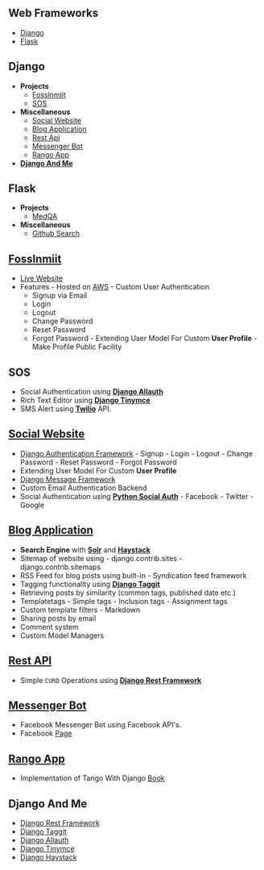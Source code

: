 ## Web Frameworks
- [Django](#django)
- [Flask](#flask)

## Django
- **Projects**
    - [Fosslnmiit](#fosslnmiit)
    - [SOS](#sos)
- **Miscellaneous**
    - [Social Website](#social-website)
    - [Blog Application](#blog-application)
    - [Rest Api](#rest-api)
    - [Messenger Bot](#messenger-bot)
    - [Rango App](#rango-app)
- **[Django And Me](#django-and-me)**    
    
## Flask
- **Projects**
    - [MedQA](#medqa)
- **Miscellaneous**
    - [Github Search](#github-search)
    
## [Fosslnmiit](https://github.com/fosslnmiit/fosslnmiit-website)
   * [Live Website](http://fosslnmiit.xyz)
   * Features
    - Hosted on [AWS](https://aws.amazon.com/)
    - Custom User Authentication
     - Signup via Email
     - Login 
     - Logout
     - Change Password
     - Reset Password
     - Forgot Password
    - Extending User Model For Custom **User Profile**
    - Make Profile Public Facility 

## SOS
   * Social Authentication using **[Django Allauth](https://readthedocs.org/projects/django-allauth/)**
   * Rich Text Editor using **[Django Tinymce](https://django-tinymce.readthedocs.io/en/latest/)**
   * SMS Alert using **[Twilio](https://www.twilio.com/)** API. 

## [Social Website](https://github.com/hiteshgarg14/Django-Social-Website)
   * [Django Authentication Framework](https://docs.djangoproject.com/en/1.10/topics/auth/)
    - Signup
    - Login 
    - Logout
    - Change Password
    - Reset Password
    - Forgot Password
   * Extending User Model For Custom **User Profile**
   * [Django Message Framework](https://docs.djangoproject.com/en/1.10/ref/contrib/messages/)
   * Custom Email Authentication Backend
   * Social Authentication using **[Python Social Auth](https://github.com/omab/python-social-auth)**
    - Facebook
    - Twitter
    - Google
    
## [Blog Application](https://github.com/hiteshgarg14/Django-Blog-Application)
   * **Search Engine** with **[Solr](http://lucene.apache.org/solr/)** and **[Haystack](http://haystacksearch.org/)**
   * Sitemap of website using
    - django.contrib.sites
    - django.contrib.sitemaps
   * RSS Feed for blog posts using built-in 
    - Syndication feed framework
   * Tagging functionality using **[Django Taggit](https://django-taggit.readthedocs.io/en/latest/)**
   * Retrieving posts by similarity (common tags, published date etc.)
   * Templatetags 
    - Simple tags
    - Inclusion tags 
    - Assignment tags
   * Custom template filters
    - Markdown
   * Sharing posts by email
   * Comment system 
   * Custom Model Managers

## [Rest API](https://github.com/hiteshgarg14/Django-RestFramework-Example)
   * Simple `CURD` Operations using **[Django Rest Framework](www.django-rest-framework.org/)**
   
## [Messenger Bot](https://github.com/hiteshgarg14/MessengerBot)
   * Facebook Messenger Bot using Facebook API's.
   * Facebook [Page](https://web.facebook.com/maivenbot/?_rdr)
   
## [Rango App](https://github.com/hiteshgarg14/RangoApp)
   * Implementation of Tango With Django [Book](http://www.tangowithdjango.com/)

## Django And Me
   * [Django Rest Framework](www.django-rest-framework.org/)
   * [Django Taggit](https://django-taggit.readthedocs.io/en/latest/)
   * [Django Allauth](https://readthedocs.org/projects/django-allauth/)
   * [Django Tinymce](https://django-tinymce.readthedocs.io/en/latest/)
   * [Django Haystack](http://django-haystack.readthedocs.io/en/latest/index.html)

